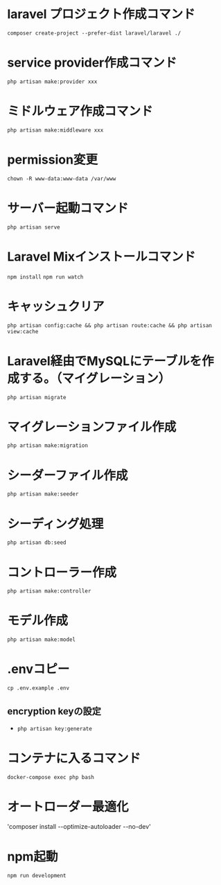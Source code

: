 # laravel プロジェクト作成コマンド
`composer create-project --prefer-dist laravel/laravel ./`

# service provider作成コマンド
`php artisan make:provider xxx`

# ミドルウェア作成コマンド
`php artisan make:middleware xxx`

# permission変更
`chown -R www-data:www-data /var/www`

# サーバー起動コマンド
`php artisan serve`

# Laravel Mixインストールコマンド
`npm install`
`npm run watch`

# キャッシュクリア
`php artisan config:cache && php artisan route:cache && php artisan view:cache`

# Laravel経由でMySQLにテーブルを作成する。（マイグレーション）
`php artisan migrate`

# マイグレーションファイル作成
`php artisan make:migration`

# シーダーファイル作成
`php artisan make:seeder`

# シーディング処理
`php artisan db:seed`

# コントローラー作成
`php artisan make:controller`

# モデル作成
`php artisan make:model`

# .envコピー
`cp .env.example .env`
## encryption keyの設定
- `php artisan key:generate`

# コンテナに入るコマンド
`docker-compose exec php bash`

# オートローダー最適化
'composer install --optimize-autoloader --no-dev'

# npm起動
`npm run development`